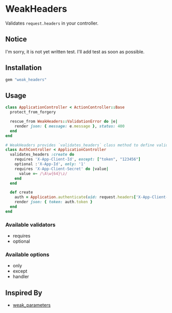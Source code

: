 # WeakHeaders
Validates `request.headers` in your controller.

## Notice
I'm sorry, it is not yet written test.
I'll add test as soon as possible.

## Installation
```ruby
gem "weak_headers"
```

## Usage
```ruby
class ApplicationController < ActionController::Base
  protect_from_forgery

  rescue_from WeakHeaders::ValidationError do |e|
    render json: { message: e.message }, status: 400
  end
end

# WeakHeaders provides `validates_headers` class method to define validations.
class AuthController < ApplicationController
  validates_headers :create do
    requires 'X-App-Client-Id', except: ["token", "123456"]
    optional :'X-App-Id', only: '1'
    requires 'X-App-Client-Secret' do |value|
      value =~ /\A\w{64}\z/
    end
  end

  def create
    auth = Application.authenticate(uid: request.headers['X-App-Client-Id'], secret: request.headers['X-App-Client-Secret'])
    render json: { token: auth.token }
  end
end
```

### Available validators
- requires
- optional

### Available options
- only
- except
- handler

## Inspired By
- [weak_parameters](https://github.com/r7kamura/weak_parameters)

